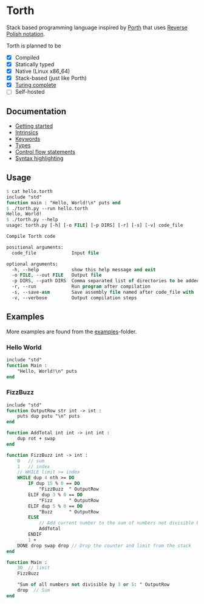 # Torth

Stack based programming language inspired by [Porth](https://gitlab.com/tsoding/porth) that uses [Reverse Polish notation](./docs/definitions.md#reverse-polish-notation).

Torth is planned to be

- [x] Compiled
- [x] Statically typed
- [x] Native (Linux x86_64)
- [x] Stack-based (just like Porth)
- [x] [Turing complete](examples/rule110.torth)
- [ ] Self-hosted

## Documentation

- [Getting started](./docs/getting_started.md)
- [Intrinsics](./docs/intrinsics.md)
- [Keywords](./docs/keywords.md)
- [Types](./docs/types.md)
- [Control flow statements](./docs/control_flow.md)
- [Syntax highlighting](./docs/syntax_highlighting.md)

## Usage

```pascal
$ cat hello.torth
include "std"
function main : "Hello, World!\n" puts end
$ ./torth.py --run hello.torth
Hello, World!
$ ./torth.py --help
usage: torth.py [-h] [-o FILE] [-p DIRS] [-r] [-s] [-v] code_file

Compile Torth code

positional arguments:
  code_file             Input file

optional arguments:
  -h, --help            show this help message and exit
  -o FILE, --out FILE   Output file
  -p DIRS, --path DIRS  Comma separated list of directories to be added to PATH in addition of the default "lib"
  -r, --run             Run program after compilation
  -s, --save-asm        Save assembly file named after code_file with .asm extension
  -v, --verbose         Output compilation steps
```

## Examples

More examples are found from the [examples](./examples/)-folder.

### Hello World

```pascal
include "std"
function Main :
    "Hello, World!\n" puts
end
```

### FizzBuzz

```pascal
include "std"
function OutputRow str int -> int :
    puts dup putu "\n" puts
end

function AddTotal int int -> int int :
    dup rot + swap
end

function FizzBuzz int -> int :
    0   // sum
    1   // index
    // WHILE limit >= index
    WHILE dup 4 nth >= DO
        IF dup 15 % 0 == DO
            "FizzBuzz  " OutputRow
        ELIF dup 3 % 0 == DO
            "Fizz      " OutputRow
        ELIF dup 5 % 0 == DO
            "Buzz      " OutputRow
        ELSE
            // Add current number to the sum of numbers not divisible by 3 or 5
            AddTotal
        ENDIF
        1 +
    DONE drop swap drop // Drop the counter and limit from the stack
end

function Main :
    30  // limit
    FizzBuzz

    "Sum of all numbers not divisible by 3 or 5: " OutputRow
    drop  // Sum
end
```
